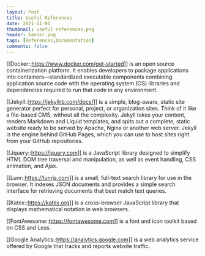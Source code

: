 ```yaml
---
layout: Post
title: Useful References
date: 2021-11-01
thumbnail: useful-references.png
header: banner.png
tags: [References,Documentation]
comments: false
---
```


[[Docker::https://www.docker.com/get-started]] is an open source containerization platform. It enables developers to package applications into containers—standardized executable components combining application source code with the operating system (OS) libraries and dependencies required to run that code in any environment.


[[Jekyll::https://jekyllrb.com/docs/]] is a simple, blog-aware, static site generator perfect for personal, project, or organization sites. Think of it like a file-based CMS, without all the complexity. Jekyll takes your content, renders Markdown and Liquid templates, and spits out a complete, static website ready to be served by Apache, Nginx or another web server. Jekyll is the engine behind GitHub Pages, which you can use to host sites right from your GitHub repositories.

[[Jquery::https://jquery.com]] is a JavaScript library designed to simplify HTML DOM tree traversal and manipulation, as well as event handling, CSS animation, and Ajax.

[[Lunr::https://lunrjs.com]] is a small, full-text search library for use in the browser. It indexes JSON documents and provides a simple search interface for retrieving documents that best match text queries.

[[Katex::https://katex.org]] is a cross-browser JavaScript library that displays mathematical notation in web browsers.

[[FontAwesome::https://fontawesome.com]] is a font and icon toolkit based on CSS and Less.

[[Google Analytics::https://analytics.google.com]] is a web analytics service offered by Google that tracks and reports website traffic.
